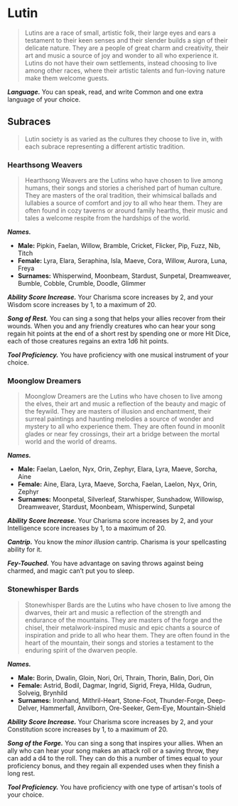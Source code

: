 # Lutin

> Lutins are a race of small, artistic folk, their large eyes and ears a testament to their keen senses and their slender builds a sign of their delicate nature. They are a people of great charm and creativity, their art and music a source of joy and wonder to all who experience it. Lutins do not have their own settlements, instead choosing to live among other races, where their artistic talents and fun-loving nature make them welcome guests.

***Language.*** You can speak, read, and write Common and one extra language of your choice.

## Subraces

> Lutin society is as varied as the cultures they choose to live in, with each subrace representing a different artistic tradition.

### Hearthsong Weavers

> Hearthsong Weavers are the Lutins who have chosen to live among humans, their songs and stories a cherished part of human culture. They are masters of the oral tradition, their whimsical ballads and lullabies a source of comfort and joy to all who hear them. They are often found in cozy taverns or around family hearths, their music and tales a welcome respite from the hardships of the world.

***Names.***
*   **Male:** Pipkin, Faelan, Willow, Bramble, Cricket, Flicker, Pip, Fuzz, Nib, Titch
*   **Female:** Lyra, Elara, Seraphina, Isla, Maeve, Cora, Willow, Aurora, Luna, Freya
*   **Surnames:** Whisperwind, Moonbeam, Stardust, Sunpetal, Dreamweaver, Bumble, Cobble, Crumble, Doodle, Glimmer

***Ability Score Increase.*** Your Charisma score increases by 2, and your Wisdom score increases by 1, to a maximum of 20.

***Song of Rest.*** You can sing a song that helps your allies recover from their wounds. When you and any friendly creatures who can hear your song regain hit points at the end of a short rest by spending one or more Hit Dice, each of those creatures regains an extra 1d6 hit points.

***Tool Proficiency.*** You have proficiency with one musical instrument of your choice.

### Moonglow Dreamers

> Moonglow Dreamers are the Lutins who have chosen to live among the elves, their art and music a reflection of the beauty and magic of the feywild. They are masters of illusion and enchantment, their surreal paintings and haunting melodies a source of wonder and mystery to all who experience them. They are often found in moonlit glades or near fey crossings, their art a bridge between the mortal world and the world of dreams.

***Names.***
*   **Male:** Faelan, Laelon, Nyx, Orin, Zephyr, Elara, Lyra, Maeve, Sorcha, Aine
*   **Female:** Aine, Elara, Lyra, Maeve, Sorcha, Faelan, Laelon, Nyx, Orin, Zephyr
*   **Surnames:** Moonpetal, Silverleaf, Starwhisper, Sunshadow, Willowisp, Dreamweaver, Stardust, Moonbeam, Whisperwind, Sunpetal

***Ability Score Increase.*** Your Charisma score increases by 2, and your Intelligence score increases by 1, to a maximum of 20.

***Cantrip.*** You know the *minor illusion* cantrip. Charisma is your spellcasting ability for it.

***Fey-Touched.*** You have advantage on saving throws against being charmed, and magic can’t put you to sleep.

### Stonewhisper Bards

> Stonewhisper Bards are the Lutins who have chosen to live among the dwarves, their art and music a reflection of the strength and endurance of the mountains. They are masters of the forge and the chisel, their metalwork-inspired music and epic chants a source of inspiration and pride to all who hear them. They are often found in the heart of the mountain, their songs and stories a testament to the enduring spirit of the dwarven people.

***Names.***
*   **Male:** Borin, Dwalin, Gloin, Nori, Ori, Thrain, Thorin, Balin, Dori, Oin
*   **Female:** Astrid, Bodil, Dagmar, Ingrid, Sigrid, Freya, Hilda, Gudrun, Solveig, Brynhild
*   **Surnames:** Ironhand, Mithril-Heart, Stone-Foot, Thunder-Forge, Deep-Delver, Hammerfall, Anvilborn, Ore-Seeker, Gem-Eye, Mountain-Shield

***Ability Score Increase.*** Your Charisma score increases by 2, and your Constitution score increases by 1, to a maximum of 20.

***Song of the Forge.*** You can sing a song that inspires your allies. When an ally who can hear your song makes an attack roll or a saving throw, they can add a d4 to the roll. They can do this a number of times equal to your proficiency bonus, and they regain all expended uses when they finish a long rest.

***Tool Proficiency.*** You have proficiency with one type of artisan's tools of your choice.
